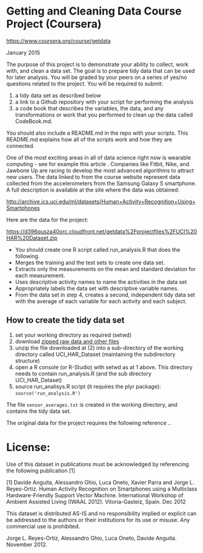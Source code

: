 # Getting and Cleaning Data Course Project (Coursera)

https://www.coursera.org/course/getdata

January 2015

The purpose of this project is to demonstrate your ability to collect, work with, and clean a data set. The goal is to prepare tidy data that can be used for later analysis.
You will be graded by your peers on a series of yes/no questions related to the project. You will be required to submit:

1. a tidy data set as described below
2. a link to a Github repository with your script for performing the analysis
3. a code book that describes the variables, the data, and any transformations or work that you performed to clean up the data called CodeBook.md.

You should also include a README.md in the repo with your scripts. This README.md explains how all of the scripts work and how they are connected.  

One of the most exciting areas in all of data science right now is wearable computing - see for example this article . Companies like Fitbit, Nike, and Jawbone Up are racing to develop the most advanced algorithms to attract new users. The data linked to from the course website represent data collected from the accelerometers from the Samsung Galaxy S smartphone. A full description is available at the site where the data was obtained: 

http://archive.ics.uci.edu/ml/datasets/Human+Activity+Recognition+Using+Smartphones 

Here are the data for the project: 

https://d396qusza40orc.cloudfront.net/getdata%2Fprojectfiles%2FUCI%20HAR%20Dataset.zip 

* You should create one R script called run_analysis.R that does the following. 
* Merges the training and the test sets to create one data set.
* Extracts only the measurements on the mean and standard deviation for each measurement. 
* Uses descriptive activity names to name the activities in the data set
* Appropriately labels the data set with descriptive variable names. 
* From the data set in step 4, creates a second, independent tidy data set with the average of each variable for each activity and each subject.

## How to create the tidy data set

1. set your working directory as required (setwd)
2. download [zipped raw data and other files](https://d396qusza40orc.cloudfront.net/getdata%2Fprojectfiles%2FUCI%20HAR%20Dataset.zip)
3. unzip the file downloaded at (2) into a sub-directory of the working directory called UCI_HAR_Dataset (maintaining the subdirectory structure)
4. open a R console (or R-Studio) with setwd as at 1 above. This directory needs to contain run_analysis.R (and the sub directory UCI_HAR_Dataset)
5. source run_analisys.R script (it requires the plyr package): `source('run_analysis.R')`

The file `sensor_averages.txt` is created in the working directory, and contains the tidy data set.



The original data for the project requires the following reference ..

License:
========
Use of this dataset in publications must be acknowledged by referencing the following publication [1] 

[1] Davide Anguita, Alessandro Ghio, Luca Oneto, Xavier Parra and Jorge L. Reyes-Ortiz. Human Activity Recognition on Smartphones using a Multiclass Hardware-Friendly Support Vector Machine. International Workshop of Ambient Assisted Living (IWAAL 2012). Vitoria-Gasteiz, Spain. Dec 2012

This dataset is distributed AS-IS and no responsibility implied or explicit can be addressed to the authors or their institutions for its use or misuse. Any commercial use is prohibited.

Jorge L. Reyes-Ortiz, Alessandro Ghio, Luca Oneto, Davide Anguita. November 2012.